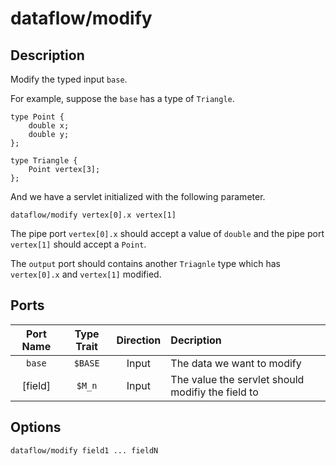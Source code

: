 # dataflow/modify

## Description

Modify the typed input `base`.

For example, suppose the `base` has a type of `Triangle`.

```
type Point {
	double x;
	double y;
};

type Triangle {
	Point vertex[3];
};
```

And we have a servlet initialized with the following parameter.

```
dataflow/modify vertex[0].x vertex[1]
```

The pipe port `vertex[0].x` should accept a value of `double` and the pipe port `vertex[1]` should accept a `Point`.

The `output` port should contains another `Triagnle` type which has `vertex[0].x` and `vertex[1]` modified.

## Ports

| Port Name | Type Trait                          | Direction | Decription |
|:---------:|:-----------------------------------:|:---------:|:-----------|
| `base`    | `$BASE`                             | Input     | The data we want to modify |
| [field]   | `$M_n`                              | Input     | The value the servlet should modifiy the field to |

## Options

```
dataflow/modify field1 ... fieldN
```

